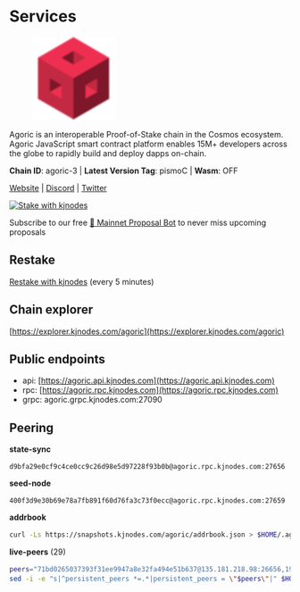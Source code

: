 # Services

<figure><img src="https://raw.githubusercontent.com/kj89/cosmos-images/main/logos/agoric.png" width="150" alt=""><figcaption></figcaption></figure>

Agoric is an interoperable Proof-of-Stake chain in the Cosmos ecosystem.  Agoric JavaScript smart contract platform enables 15M+ developers across the  globe to rapidly build and deploy dapps on-chain.

**Chain ID**: agoric-3 | **Latest Version Tag**: pismoC | **Wasm**: OFF

[Website](https://agoric.com) | [Discord](https://discord.com/invite/qDW8DRes4s) | [Twitter](https://twitter.com/agoric)

[![Stake with kjnodes](https://i.ibb.co/cr44Q8j/button-stake-with-kjnodes.png)](https://restake.app/agoric/agoricvaloper1ku5sm2twlsywdrp4wz3kfwgyrtqtp0lpr3nvk8)

Subscribe to our free [🤖 Mainnet Proposal Bot](https://t.me/kjnodes_proposal_bot) to never miss upcoming proposals

## Restake

[Restake with kjnodes](https://restake.app/agoric/agoricvaloper1ku5sm2twlsywdrp4wz3kfwgyrtqtp0lpr3nvk8) (every 5 minutes)
## Chain explorer
[https://explorer.kjnodes.com/agoric](https://explorer.kjnodes.com/agoric)

## Public endpoints

* api: [https://agoric.api.kjnodes.com](https://agoric.api.kjnodes.com)
* rpc: [https://agoric.rpc.kjnodes.com](https://agoric.rpc.kjnodes.com)
* grpc: agoric.grpc.kjnodes.com:27090

## Peering

**state-sync**

```text
d9bfa29e0cf9c4ce0cc9c26d98e5d97228f93b0b@agoric.rpc.kjnodes.com:27656
```

**seed-node**

```text
400f3d9e30b69e78a7fb891f60d76fa3c73f0ecc@agoric.rpc.kjnodes.com:27659
```

**addrbook**
```bash
curl -Ls https://snapshots.kjnodes.com/agoric/addrbook.json > $HOME/.agoric/config/addrbook.json
```

**live-peers** (29)
```bash
peers="71bd0265037393f31ee9947a8e32fa494e51b637@135.181.218.98:26656,190ead3cfb1bd655241418f3ef9ba40bbf2deecd@157.90.130.44:26656,23fd78b96fc7f17b47fc4a0d442b0ec53faebd88@157.90.91.20:12656,9e673680df593d841b0e09c49f87409654d84ae9@95.217.202.49:37656,9ed68bef54712b46713ac755ab7a6e7ad30694ef@192.99.44.79:14456,47c35c8137ad2098e0b2a79077fea93a530034d8@185.144.83.130:26656,3ba7770c5a4a09259e5bc41cc79c5b1aeddae0de@34.118.76.216:26656,14c8fd41e030160bf28cb42ede8d6a0161563bfb@69.197.160.58:26656,7dbf60aa5851b7d7ba12673d7dcc71d6013fca8e@35.225.193.247:26656,d03a9974f14ae380fdb7caf46ec71ce5278f0356@34.72.231.9:26656,0837c0dac0bb15e79e64207bb0fa5a9a6fa42ad4@178.62.116.62:26656,d9bfa29e0cf9c4ce0cc9c26d98e5d97228f93b0b@65.109.88.38:27656,81024f7597b22dd841613cac76a219d25a4533fe@13.215.217.74:26656,125911b3993930f69c873e3d8e80763d91cefab7@195.14.6.156:26656,0f642db2770d4dd3e0d030b2f14f1365e40f3b38@82.100.58.101:26657,98d989f486d42ec75203f918495c420ca9665514@34.122.28.103:26656,cf6854b4615508d264ad4404061b083aa70ce9c8@34.72.229.79:26656,ca4c3b9d0cf78d934a3b972c328db2e4a9a66c42@64.32.40.114:26656,f095bb53006ebddcbbf29c8df70dddcba6419e36@142.93.145.13:26656,2aedd7163a8ee725507e461b13fb90c091ee1c42@128.0.51.32:26656,a38a30c1dd31f63be2befd40b82964b215c3c288@165.22.251.28:26656,63bd6649f80362ce513027d99ef32c826fdbd259@45.9.62.136:26656,711f6f36a6ec3924b6d721de6adce604092e59f2@116.202.226.169:26656,0464c8dded70d01f5ab50a8d6047a6b27ddf2ccd@84.244.95.232:26656,ebc272824924ea1a27ea3183dd0b9ba713494f83@195.3.220.135:27106,37933cb8069e22554e454294d529eddb0fdae145@52.56.185.212:26656,506f9bca6ce2f29a2556427f90693a8ee1b100ff@178.128.238.183:26060,0861af66b3f637db967120d690758ee08222794c@75.119.148.118:36656,aede0d57cd77051cf1270675fa770c22e8074501@64.32.40.134:26656"
sed -i -e "s|^persistent_peers *=.*|persistent_peers = \"$peers\"|" $HOME/.agoric/config/config.toml
```

